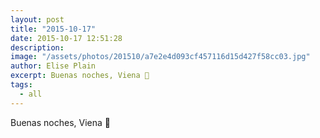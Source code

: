 ```yaml
---
layout: post
title: "2015-10-17"
date: 2015-10-17 12:51:28
description: 
image: "/assets/photos/201510/a7e2e4d093cf457116d15d427f58cc03.jpg"
author: Elise Plain
excerpt: Buenas noches, Viena 💫
tags: 
  - all
---
```


Buenas noches, Viena 💫
<p></p>
